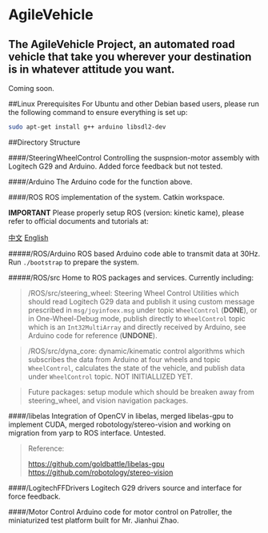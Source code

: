 # AgileVehicle
## The AgileVehicle Project, an automated road vehicle that take you wherever your destination is in whatever attitude you want.
Coming soon.

##Linux Prerequisites
For Ubuntu and other Debian based users, please run the following command to ensure everything is set up:

```sh
sudo apt-get install g++ arduino libsdl2-dev
```

##Directory Structure

####/SteeringWheelControl
Controlling the suspnsion-motor assembly with Logitech G29 and Arduino. Added force feedback but not tested.

####/Arduino
The Arduino code for the function above.

####/ROS
ROS implementation of the system. Catkin workspace.

**IMPORTANT** Please properly setup ROS (version: kinetic kame), please refer to official documents and tutorials at:

[中文](http://wiki.ros.org/cn/ROS/Tutorials)
[English](http://wiki.ros.org/ROS/Tutorials)


#####/ROS/Arduino
ROS based Arduino code able to transmit data at 30Hz. Run `./bootstrap` to prepare the system.

#####/ROS/src
Home to ROS packages and services. Currently including:

> /ROS/src/steering_wheel: Steering Wheel Control Utilities which should read Logitech G29 data and publish it using custom message prescribed in `msg/joyinfoex.msg` under topic `WheelControl` (**DONE**), or in One-Wheel-Debug mode, publish directly to `WheelControl` topic which is an `Int32MultiArray` and directly received by Arduino, see Arduino code for reference (**UNDONE**).

> /ROS/src/dyna_core: dynamic/kinematic control algorithms which subscribes the data from Arduino at four wheels and topic `WheelControl`, calculates the state of the vehicle, and publish data under `WheelControl` topic. NOT INITIALLIZED YET.

> Future packages: setup module which should be breaken away from steering_wheel, and vision navigation packages.


####/libelas
Integration of OpenCV in libelas, merged libelas-gpu to implement CUDA, merged robotology/stereo-vision and working on migration from yarp to ROS interface. Untested.
> Reference:
> 
> https://github.com/goldbattle/libelas-gpu
> https://github.com/robotology/stereo-vision

####/LogitechFFDrivers
Logitech G29 drivers source and interface for force feedback.


####/Motor Control
Arduino code for motor control on Patroller, the miniaturized test platform built for Mr. Jianhui Zhao.


